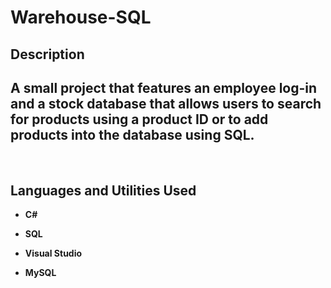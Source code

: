 # Warehouse-SQL


<h2>Description</h2>
<h2>A small project that features an employee log-in and a stock database that allows users to search for products using a product ID or to add products into the database using SQL.</h2>
<br />


<h2>Languages and Utilities Used</h2>

- <b>C#</b>
- <b>SQL</b>

- <b>Visual Studio</b>
- <b>MySQL</b> 

